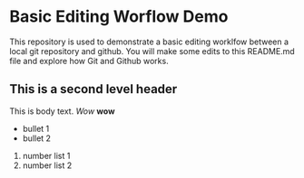 # Basic Editing Worflow Demo
This repository is used to demonstrate a basic editing worklfow between a local git repository and github.  You will make some edits to this README.md file and explore how Git and Github works.

## This is a second level header
This is body text. *Wow* **wow**
* bullet 1
* bullet 2
1. number list 1
2. number list 2
